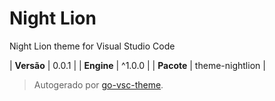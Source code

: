 # Night Lion

Night Lion theme for Visual Studio Code

| **Versão** | 0.0.1 |
| **Engine** | ^1.0.0 |
| **Pacote** | theme-nightlion |

> Autogerado por [go-vsc-theme](https://github.com/natalbu/go-vsc-theme).
